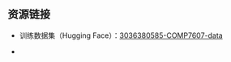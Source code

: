 ## 资源链接
- 训练数据集（Hugging Face）：[3036380585-COMP7607-data](https://huggingface.co/datasets/ShaunLeeCN/3036380585-COMP7607-data)

- 
